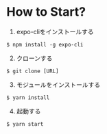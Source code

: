 # How to Start?
1. expo-cliをインストールする
```
$ npm install -g expo-cli
```

2. クローンする
```
$ git clone [URL]
```

3. モジュールをインストールする
```
$ yarn install
```

4. 起動する
```
$ yarn start
```